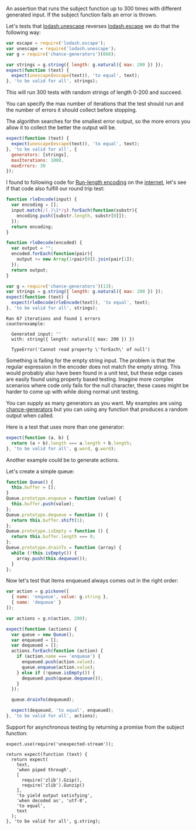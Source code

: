 An assertion that runs the subject function up to 300 times with different
generated input. If the subject function fails an error is thrown.

Let's tests that
[lodash.unescape](https://www.npmjs.com/package/lodash.unescape) reverses
[lodash.escape](https://www.npmjs.com/package/lodash.escape) we do that the
following way:

```js
var escape = require('lodash.escape');
var unescape = require('lodash.unescape');
var g = require('chance-generators')(666);

var strings = g.string({ length: g.natural({ max: 200 }) });
expect(function (text) {
  expect(unescape(escape(text)), 'to equal', text);
}, 'to be valid for all', strings);
```

This will run 300 tests with random strings of length 0-200 and succeed.

You can specify the max number of iterations that the test should run and the
number of errors it should collect before stopping.

The algorithm searches for the smallest error output, so the more errors you
allow it to collect the better the output will be. 

```js
expect(function (text) {
  expect(unescape(escape(text)), 'to equal', text);
}, 'to be valid for all', {
  generators: [strings],
  maxIterations: 1000,
  maxErrors: 30
});
```

I found to following code for
[Run-length encoding](https://en.wikipedia.org/wiki/Run-length_encoding) on the
[internet](http://rosettacode.org/wiki/Run-length_encoding#JavaScript), let's see
if that code also fulfill our round trip test:

```js
function rleEncode(input) {
  var encoding = [];
  input.match(/(.)\1*/g).forEach(function(substr){
    encoding.push([substr.length, substr[0]]);
  });
  return encoding;
}

function rleDecode(encoded) {
  var output = "";
  encoded.forEach(function(pair){
    output += new Array(1+pair[0]).join(pair[1]);
  });
  return output;
}

var g = require('chance-generators')(13);
var strings = g.string({ length: g.natural({ max: 200 }) });
expect(function (text) {
  expect(rleDecode(rleEncode(text)), 'to equal', text);
}, 'to be valid for all', strings);
```

```output
Ran 67 iterations and found 1 errors
counterexample:

  Generated input: ''
  with: string({ length: natural({ max: 200 }) })

  TypeError('Cannot read property \'forEach\' of null')
```

Something is failing for the empty string input. The problem is that the regular
expression in the encoder does not match the empty string. This would probably
also have been found in a unit test, but these edge cases are easily found using
property based testing. Imagine more complex scenarios where code only fails for
the null character, these cases might be harder to come up with while doing
normal unit testing.

You can supply as many generators as you want. My examples are using
[chance-generators](https://github.com/sunesimonsen/change-generators) but you
can using any function that produces a random output when called.

Here is a test that uses more than one generator:

```js
expect(function (a, b) {
  return (a + b).length === a.length + b.length;
}, 'to be valid for all', g.word, g.word);
```

Another example could be to generate actions. 

Let's create a simple queue:

```js
function Queue() {
  this.buffer = [];
}
Queue.prototype.enqueue = function (value) {
  this.buffer.push(value);
};
Queue.prototype.dequeue = function () {
  return this.buffer.shift(1);
};
Queue.prototype.isEmpty = function () {
  return this.buffer.length === 0;
};
Queue.prototype.drainTo = function (array) {
  while (!this.isEmpty()) {
    array.push(this.dequeue());
  }
};
```

Now let's test that items enqueued always comes out in the right order:

```js
var action = g.pickone([
  { name: 'enqueue', value: g.string }, 
  { name: 'dequeue' }
]);

var actions = g.n(action, 200);

expect(function (actions) {
  var queue = new Queue();
  var enqueued = [];
  var dequeued = [];
  actions.forEach(function (action) {
    if (action.name === 'enqueue') {
      enqueued.push(action.value);
      queue.enqueue(action.value);
    } else if (!queue.isEmpty()) {
      dequeued.push(queue.dequeue());
    }
  });

  queue.drainTo(dequeued);

  expect(dequeued, 'to equal', enqueued);
}, 'to be valid for all', actions);
```

Support for asynchronous testing by returning a promise from the subject
function:

```js#async:true
expect.use(require('unexpected-stream'));

return expect(function (text) {
  return expect(
    text,
    'when piped through',
    [
      require('zlib').Gzip(),
      require('zlib').Gunzip()
    ],
    'to yield output satisfying',
    'when decoded as', 'utf-8',
    'to equal',
    text
  );
}, 'to be valid for all', g.string);
```
